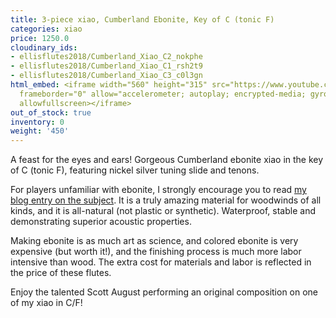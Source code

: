 ```yaml
---
title: 3-piece xiao, Cumberland Ebonite, Key of C (tonic F)
categories: xiao
price: 1250.0
cloudinary_ids:
- ellisflutes2018/Cumberland_Xiao_C2_nokphe
- ellisflutes2018/Cumberland_Xiao_C1_rsh2t9
- ellisflutes2018/Cumberland_Xiao_C3_c0l3gn
html_embed: <iframe width="560" height="315" src="https://www.youtube.com/embed/CG77P4TVNeA"
  frameborder="0" allow="accelerometer; autoplay; encrypted-media; gyroscope; picture-in-picture"
  allowfullscreen></iframe>
out_of_stock: true
inventory: 0
weight: '450'
---
```


A feast for the eyes and ears!  Gorgeous Cumberland ebonite xiao in the key of C (tonic F), featuring nickel silver tuning slide and tenons.

For players unfamiliar with ebonite, I strongly encourage you to read [my blog entry on the subject](http://ellisflutes.com/blog/what-is-ebonite).  It is a truly amazing material for woodwinds of all kinds, and it is all-natural (not plastic or synthetic).  Waterproof, stable and demonstrating superior acoustic properties.

Making ebonite is as much art as science, and colored ebonite is very expensive (but worth it!), and the finishing process is much more labor intensive than wood.  The extra cost for materials and labor is reflected in the price of these flutes.

Enjoy the talented Scott August performing an original composition on one of my xiao in C/F!